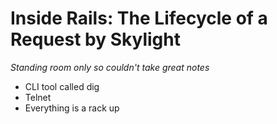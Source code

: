 # Inside Rails: The Lifecycle of a Request by Skylight

*Standing room only so couldn't take great notes*

- CLI tool called dig
- Telnet
- Everything is a rack up
